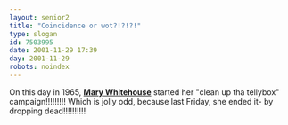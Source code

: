 ```yaml
---
layout: senior2
title: "Coincidence or wot?!?!?!"
type: slogan
id: 7503995
date: 2001-11-29 17:39
day: 2001-11-29
robots: noindex
---
```

On this day in 1965, <b><a href="http://media.guardian.co.uk/news/story/0,7541,605301,00.html">Mary Whitehouse</a></b> started her "clean up tha tellybox" campaign!!!!!!!!! Which is jolly odd, because last Friday, she ended it- by dropping dead!!!!!!!!!!
